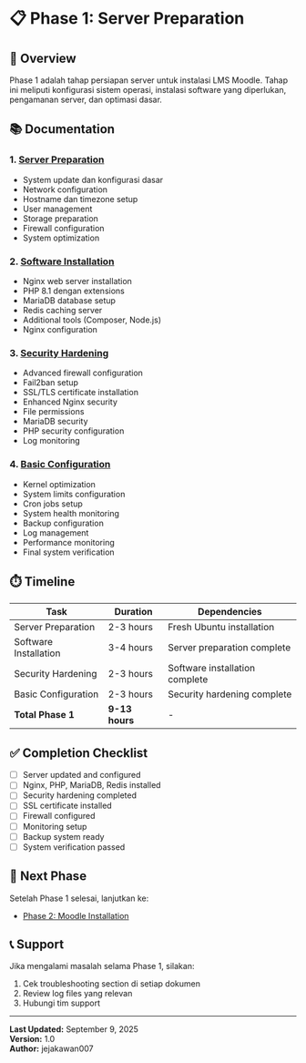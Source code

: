 # 📋 Phase 1: Server Preparation

## 🎯 Overview

Phase 1 adalah tahap persiapan server untuk instalasi LMS Moodle. Tahap ini meliputi konfigurasi sistem operasi, instalasi software yang diperlukan, pengamanan server, dan optimasi dasar.

## 📚 Documentation

### 1. [Server Preparation](01-server-preparation.md)
- System update dan konfigurasi dasar
- Network configuration
- Hostname dan timezone setup
- User management
- Storage preparation
- Firewall configuration
- System optimization

### 2. [Software Installation](02-software-installation.md)
- Nginx web server installation
- PHP 8.1 dengan extensions
- MariaDB database setup
- Redis caching server
- Additional tools (Composer, Node.js)
- Nginx configuration

### 3. [Security Hardening](03-security-hardening.md)
- Advanced firewall configuration
- Fail2ban setup
- SSL/TLS certificate installation
- Enhanced Nginx security
- File permissions
- MariaDB security
- PHP security configuration
- Log monitoring

### 4. [Basic Configuration](04-basic-configuration.md)
- Kernel optimization
- System limits configuration
- Cron jobs setup
- System health monitoring
- Backup configuration
- Log management
- Performance monitoring
- Final system verification

## ⏱️ Timeline

| Task | Duration | Dependencies |
|------|----------|--------------|
| Server Preparation | 2-3 hours | Fresh Ubuntu installation |
| Software Installation | 3-4 hours | Server preparation complete |
| Security Hardening | 2-3 hours | Software installation complete |
| Basic Configuration | 2-3 hours | Security hardening complete |
| **Total Phase 1** | **9-13 hours** | - |

## ✅ Completion Checklist

- [ ] Server updated and configured
- [ ] Nginx, PHP, MariaDB, Redis installed
- [ ] Security hardening completed
- [ ] SSL certificate installed
- [ ] Firewall configured
- [ ] Monitoring setup
- [ ] Backup system ready
- [ ] System verification passed

## 🚀 Next Phase

Setelah Phase 1 selesai, lanjutkan ke:
- [Phase 2: Moodle Installation](../phase-2-moodle-installation/README.md)

## 📞 Support

Jika mengalami masalah selama Phase 1, silakan:
1. Cek troubleshooting section di setiap dokumen
2. Review log files yang relevan
3. Hubungi tim support

---

**Last Updated:** September 9, 2025  
**Version:** 1.0  
**Author:** jejakawan007
